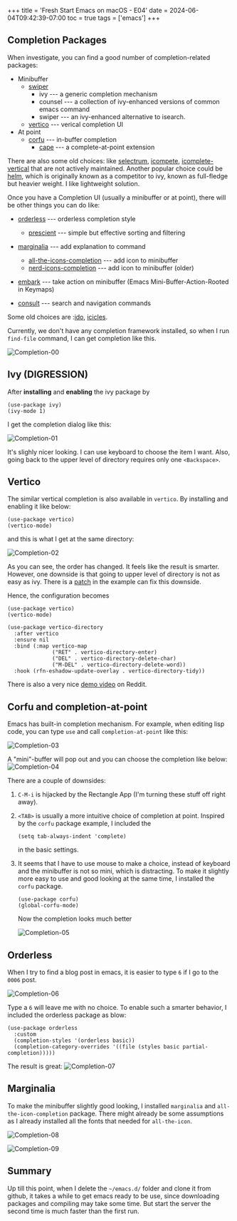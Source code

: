 +++
title = 'Fresh Start Emacs on macOS - E04'
date = 2024-06-04T09:42:39-07:00
toc = true
tags = ['emacs']
+++

## Completion Packages

When investigate, you can find a good number of completion-related packages:

- Minibuffer
  - [swiper](https://github.com/abo-abo/swiper)
    - ivy --- a generic completion mechanism
    - counsel --- a collection of ivy-enhanced versions of common emacs command
    - swiper --- an ivy-enhanced alternative to isearch.
  - [vertico](https://github.com/minad/vertico) --- verical completion UI
- At point
  - [corfu](https://github.com/minad/corfu) --- in-buffer completion
    - [cape](https://github.com/minad/cape) --- a complete-at-point extension

There are also some old choices: like [selectrum](https://github.com/radian-software/selectrum), [icompete](https://www.emacswiki.org/emacs/IcompleteMode), [icomplete-vertical](https://github.com/oantolin/icomplete-vertical) that are not actively maintained. Another popular choice could be [helm](https://github.com/emacs-helm/helm), which is originally known as a competitor to ivy, known as full-fledge but heavier weight. I like lightweight solution.

Once you have a Completion UI (usually a minibuffer or at point), there will be other things you can do like:

- [orderless](https://github.com/oantolin/orderless) --- orderless completion style
  - [prescient](https://github.com/radian-software/prescient.el) --- simple but effective sorting and filtering

- [marginalia](https://github.com/minad/marginalia) --- add explanation to command
  - [all-the-icons-completion](https://github.com/iyefrat/all-the-icons-completion) --- add icon to minibuffer
  - [nerd-icons-completion](https://github.com/rainstormstudio/nerd-icons-completion) --- add icon to minibuffer (older)
- [embark](https://github.com/oantolin/embark) --- take action on minibuffer (Emacs Mini-Buffer-Action-Rooted in Keymaps)
- [consult](https://github.com/minad/consult) --- search and navigation commands

Some old choices are :[ido](https://www.gnu.org/software/emacs/manual/html_mono/ido.html#Activation), [icicles](https://github.com/emacsmirror/icicles).

Currently, we don't have any completion framework installed, so when I run `find-file` command, I can get completion like this.

![Completion-00](completion-00.png)

## Ivy (DIGRESSION)

After **installing** and **enabling** the ivy package by

```elisp
(use-package ivy)
(ivy-mode 1)
```

I get the completion dialog like this:

![Completion-01](completion-01.png)

It's slighly nicer looking. I can use keyboard to choose the item I want. Also, going back to the upper level of directory requires only one `<Backspace>`.

## Vertico

The similar vertical completion is also available in `vertico`. By installing and enabling it like below:

```elisp
(use-package vertico)
(vertico-mode)
```

and this is what I get at the same directory:

![Completion-02](completion-02.png)

As you can see, the order has changed. It feels like the result is smarter. However, one downside is that going to upper level of directory is not as easy as ivy. There is a [patch](https://github.com/minad/vertico?tab=readme-ov-file#extensions) in the example can fix this downside.

Hence, the configuration becomes

```elisp
(use-package vertico)
(vertico-mode)

(use-package vertico-directory
  :after vertico
  :ensure nil
  :bind (:map vertico-map
              ("RET" . vertico-directory-enter)
              ("DEL" . vertico-directory-delete-char)
              ("M-DEL" . vertico-directory-delete-word))
  :hook (rfn-eshadow-update-overlay . vertico-directory-tidy))
```

There is also a very nice [demo video](https://www.reddit.com/r/emacs/comments/ryqfz1/vertico_extensions_demo/) on Reddit.

## Corfu and completion-at-point

Emacs has built-in completion mechanism. For example, when editing lisp code, you can type `use` and call `completion-at-point` like this:

![Completion-03](completion-03.png)

A "mini"-buffer will pop out and you can choose the completion like below:
![Completion-04](completion-04.png)

There are a couple of downsides:

1. `C-M-i` is hijacked by the Rectangle App (I'm turning these stuff off right away).
2. `<TAB>` is usually a more intuitive choice of completion at point. Inspired by the `corfu` package example, I included the

   ```elisp
   (setq tab-always-indent 'complete)
   ```

   in the basic settings.
3. It seems that I have to use mouse to make a choice, instead of keyboard and the minibuffer is not so mini, which is distracting. To make it slightly more easy to use and good looking at the same time, I installed the `corfu` package.

   ```elisp
   (use-package corfu)
   (global-corfu-mode)
   ```

   Now the completion looks much better

   ![Completion-05](completion-05.png)

## Orderless

When I try to find a blog post in emacs, it is easier to type `6` if I go to the `0006` post.

![Completion-06](completion-06.png)

Type a `6` will leave me with no choice. To enable such a smarter behavior, I included the orderless package as blow:

```elisp
(use-package orderless
  :custom
  (completion-styles '(orderless basic))
  (completion-category-overrides '((file (styles basic partial-completion)))))
```

The result is great:
![Completion-07](completion-07.png)

## Marginalia

To make the minibuffer slightly good looking, I installed `marginalia` and `all-the-icon-completion` package. There might already be some assumptions as I already installed all the fonts that needed for `all-the-icon`.

![Completion-08](completion-08.png)

![Completion-09](completion-09.png)

## Summary

Up till this point, when I delete the `~/emacs.d/` folder and clone it from github, it takes a while to get emacs ready to be use, since downloading packages and compiling may take some time. But start the server the second time is much faster than the first run.
